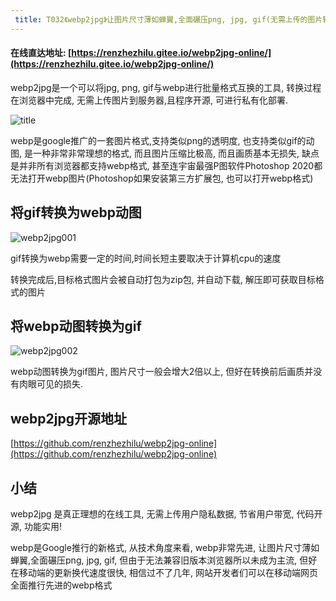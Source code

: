 ```yaml
---
 title: T032《webp2jpg》让图片尺寸薄如蝉翼,全面碾压png, jpg, gif(无需上传的图片转换器-简单、隐私)
---
```


####  在线直达地址: [https://renzhezhilu.gitee.io/webp2jpg-online/](https://renzhezhilu.gitee.io/webp2jpg-online/)



webp2jpg是一个可以将jpg, png, gif与webp进行批量格式互换的工具, 转换过程在浏览器中完成, 无需上传图片到服务器,且程序开源, 可进行私有化部署.

![title](https://www.v2fy.com/asset/0i/OnlineToolsBook/OnlineToolsBookMD/T032-webp2jog.assets/68747470733a2f2f63646e2e6a7364656c6976722e6e65742f67682f72656e7a68657a68696c752f77656270326a70672d6f6e6c696e652f63646e2f6f675f696d616765322e706e67.png)

webp是google推广的一套图片格式,支持类似png的透明度, 也支持类似gif的动图, 是一种非常非常理想的格式, 而且图片压缩比极高, 而且画质基本无损失, 缺点是并非所有浏览器都支持webp格式, 甚至连宇宙最强P图软件Photoshop 2020都无法打开webp图片(Photoshop如果安装第三方扩展包, 也可以打开webp格式)



## 将gif转换为webp动图



![webp2jpg001](https://www.v2fy.com/asset/0i/OnlineToolsBook/OnlineToolsBookMD/T032-webp2jog.assets/webp2jpg001.gif)





gif转换为webp需要一定的时间,时间长短主要取决于计算机cpu的速度

转换完成后,目标格式图片会被自动打包为zip包, 并自动下载, 解压即可获取目标格式的图片



## 将webp动图转换为gif



![webp2jpg002](https://www.v2fy.com/asset/0i/OnlineToolsBook/OnlineToolsBookMD/T032-webp2jog.assets/webp2jpg002.gif)







webp动图转换为gif图片, 图片尺寸一般会增大2倍以上, 但好在转换前后画质并没有肉眼可见的损失.



## webp2jpg开源地址



[https://github.com/renzhezhilu/webp2jpg-online](https://github.com/renzhezhilu/webp2jpg-online)



## 小结



webp2jpg 是真正理想的在线工具, 无需上传用户隐私数据, 节省用户带宽, 代码开源, 功能实用! 

webp是Google推行的新格式, 从技术角度来看, webp非常先进, 让图片尺寸薄如蝉翼,全面碾压png, jpg, gif, 但由于无法兼容旧版本浏览器所以未成为主流, 但好在移动端的更新换代速度很快, 相信过不了几年, 网站开发者们可以在移动端网页全面推行先进的webp格式